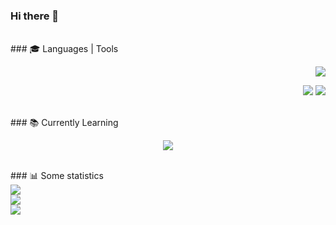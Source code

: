 ### Hi there 👋
<br>
### 🎓 Languages | Tools
<p align="right">
  <img src="https://skillicons.dev/icons?i=css,html,scss,js" />  
</p>
<p align="right">
  <img src="https://skillicons.dev/icons?i=git,webpack" />
  <img src="https://skillicons.dev/icons?i=figma" />
</p>
<br>
### 📚 Currently Learning
<p align="center">
  <img src="https://skillicons.dev/icons?i=typescript,nodejs,react" />  
</p>
<br>
### 📊 Some statistics
<div align="left">
  <img src="https://www.codewars.com/users/AishSI/badges/large">  
</div>
<div align="left">
  <img src="https://github-readme-stats.vercel.app/api?username=aishsi&show_icons=true&theme=city_lights">  
</div>
<div align="left">
  <img src="https://github-profile-trophy.vercel.app/?username=aishsi&rank=B,AA&theme=buddhism">
</div>
